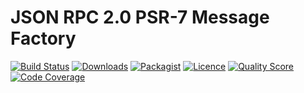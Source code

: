 # JSON RPC 2.0 PSR-7 Message Factory

[![Build Status](https://travis-ci.com/simpod/json-rpc.svg?branch=master)](https://travis-ci.com/simpod/json-rpc)
[![Downloads](https://poser.pugx.org/simpod/json-rpc/d/total.svg)](https://packagist.org/packages/simpod/json-rpc)
[![Packagist](https://poser.pugx.org/simpod/json-rpc/v/stable.svg)](https://packagist.org/packages/simpod/json-rpc)
[![Licence](https://poser.pugx.org/simpod/json-rpc/license.svg)](https://packagist.org/packages/simpod/json-rpc)
[![Quality Score](https://scrutinizer-ci.com/g/simpod/json-rpc/badges/quality-score.png?b=master)](https://scrutinizer-ci.com/g/simpod/json-rpc)
[![Code Coverage](https://scrutinizer-ci.com/g/simpod/json-rpc/badges/coverage.png?b=master)](https://scrutinizer-ci.com/g/simpod/json-rpc)

